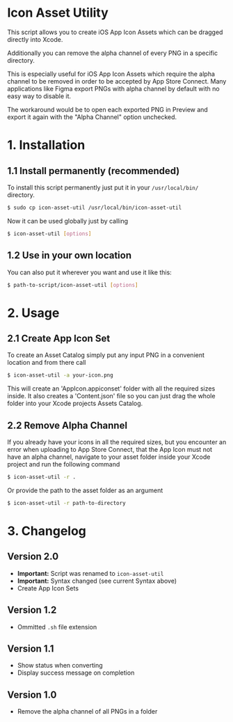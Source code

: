 # Icon Asset Utility
This script allows you to create iOS App Icon Assets which can be dragged directly into Xcode.

Additionally you can remove the alpha channel of every PNG in a specific directory. 

This is especially useful for iOS App Icon Assets which require the alpha channel to be removed in order to be accepted by App Store Connect. Many applications like Figma export PNGs with alpha channel by default with no easy way to disable it. 

The workaround would be to open each exported PNG in Preview and export it again with the "Alpha Channel" option unchecked.

# 1. Installation
## 1.1 Install permanently (recommended)
To install this script permanently just put it in your ```/usr/local/bin/``` directory.

```bash
$ sudo cp icon-asset-util /usr/local/bin/icon-asset-util
```

Now it can be used globally just by calling
```bash
$ icon-asset-util [options]
```

## 1.2 Use in your own location
You can also put it wherever you want and use it like this:

```bash
$ path-to-script/icon-asset-util [options]
```

# 2. Usage
## 2.1 Create App Icon Set
To create an Asset Catalog simply put any input PNG in a convenient location and from there call

```bash 
$ icon-asset-util -a your-icon.png
```
This will create an 'AppIcon.appiconset' folder with all the required sizes inside. It also creates a 'Content.json' file so you can just drag the whole folder into your Xcode projects Assets Catalog.

## 2.2 Remove Alpha Channel
If you already have your icons in all the required sizes, but you encounter an error when uploading to App Store Connect, that the App Icon must not have an alpha channel, navigate to your asset folder inside your Xcode project and run the following command

```bash 
$ icon-asset-util -r .
```

Or provide the path to the asset folder as an argument

```bash 
$ icon-asset-util -r path-to-directory
```

# 3. Changelog
## Version 2.0
* **Important:** Script was renamed to ```icon-asset-util```
* **Important:** Syntax changed (see current Syntax above)
* Create App Icon Sets

## Version 1.2
* Ommitted ```.sh``` file extension

## Version 1.1
* Show status when converting
* Display success message on completion

## Version 1.0
* Remove the alpha channel of all PNGs in a folder
